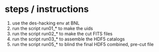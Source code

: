 # steps / instructions

1. use the des-hacking env at BNL
2. run the script run01_* to make the uids
3. run the script run02_* to make the cut FITS files
4. run the script run03_* to assemble the HDF5 catalogs
5. run the script run05_* to blind the final HDF5 combined, pre-cut file
